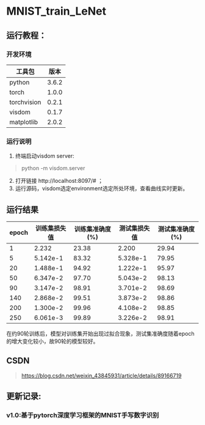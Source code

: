 # MNIST_train_LeNet
## 运行教程：
### 开发环境
工具包| 版本
-------- | -----
python | 3.6.2
torch | 1.0.0
torchvision|0.2.1
visdom|0.1.7
matplotlib|2.0.2

### 运行说明
 1. 终端启动visdom server:
> python -m visdom.server
 2. 打开链接 http://localhost:8097/# ；
 3. 运行源码，visdom选定environment选定所处环境，查看曲线实时更新。

## 运行结果
epoch | 训练集损失值 | 训练集准确度(%) | 测试集损失值| 测试集准确度(%)
-------- | -------- | ----------- | ----------- | -----------
1 |2.232|23.38|2.200|29.94
5 |5.142e-1|83.32|5.328e-1|79.95
20|1.488e-1|94.92|1.222e-1|95.97
50|6.347e-2|97.70|5.043e-2|98.13
90|3.147e-2|98.91|3.701e-2|98.69
140|2.868e-2|99.51|3.873e-2|98.86
200|1.300e-2|99.96|4.108e-2|98.85
250|6.061e-3|99.89|3.226e-2|98.91
 在约90轮训练后，模型对训练集开始出现过拟合现象，测试集准确度随着epoch的增大变化较小，故90轮的模型较好。
 
## CSDN
> https://blog.csdn.net/weixin_43845931/article/details/89166719
## 更新记录:
### v1.0:基于pytorch深度学习框架的MNIST手写数字识别